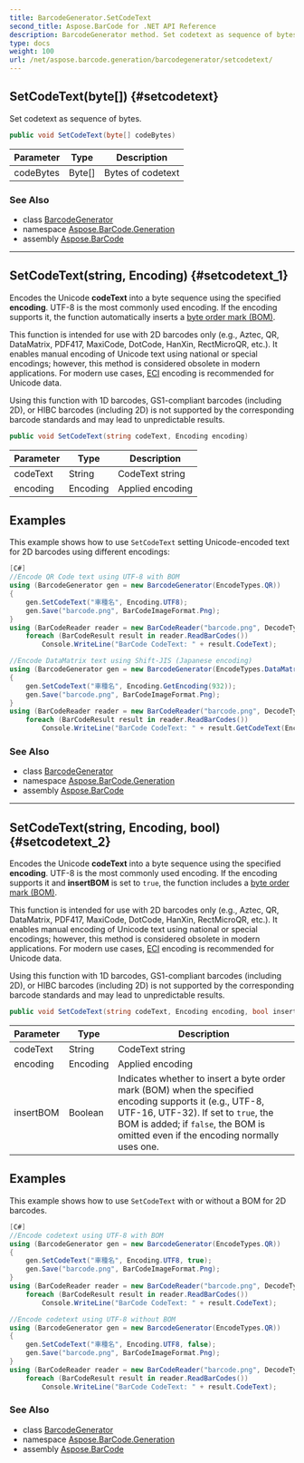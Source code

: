 ```yaml
---
title: BarcodeGenerator.SetCodeText
second_title: Aspose.BarCode for .NET API Reference
description: BarcodeGenerator method. Set codetext as sequence of bytes
type: docs
weight: 100
url: /net/aspose.barcode.generation/barcodegenerator/setcodetext/
---
```

## SetCodeText(byte[]) {#setcodetext}

Set codetext as sequence of bytes.

```csharp
public void SetCodeText(byte[] codeBytes)
```

| Parameter | Type | Description |
| --- | --- | --- |
| codeBytes | Byte[] | Bytes of codetext |

### See Also

* class [BarcodeGenerator](../)
* namespace [Aspose.BarCode.Generation](../../../aspose.barcode.generation/)
* assembly [Aspose.BarCode](../../../)

---

## SetCodeText(string, Encoding) {#setcodetext_1}

Encodes the Unicode **codeText** into a byte sequence using the specified **encoding**. UTF-8 is the most commonly used encoding. If the encoding supports it, the function automatically inserts a [byte order mark (BOM)](https://en.wikipedia.org/wiki/Byte_order_mark#Byte-order_marks_by_encoding).

This function is intended for use with 2D barcodes only (e.g., Aztec, QR, DataMatrix, PDF417, MaxiCode, DotCode, HanXin, RectMicroQR, etc.). It enables manual encoding of Unicode text using national or special encodings; however, this method is considered obsolete in modern applications. For modern use cases, [ECI](https://en.wikipedia.org/wiki/Extended_Channel_Interpretation) encoding is recommended for Unicode data.

Using this function with 1D barcodes, GS1-compliant barcodes (including 2D), or HIBC barcodes (including 2D) is not supported by the corresponding barcode standards and may lead to unpredictable results.

```csharp
public void SetCodeText(string codeText, Encoding encoding)
```

| Parameter | Type | Description |
| --- | --- | --- |
| codeText | String | CodeText string |
| encoding | Encoding | Applied encoding |

## Examples

This example shows how to use `SetCodeText` setting Unicode-encoded text for 2D barcodes using different encodings:

```csharp
[C#]
//Encode QR Code text using UTF-8 with BOM
using (BarcodeGenerator gen = new BarcodeGenerator(EncodeTypes.QR))
{
    gen.SetCodeText("車種名", Encoding.UTF8);
    gen.Save("barcode.png", BarCodeImageFormat.Png);
}
using (BarCodeReader reader = new BarCodeReader("barcode.png", DecodeType.QR))
    foreach (BarCodeResult result in reader.ReadBarCodes())
        Console.WriteLine("BarCode CodeText: " + result.CodeText);

//Encode DataMatrix text using Shift-JIS (Japanese encoding)
using (BarcodeGenerator gen = new BarcodeGenerator(EncodeTypes.DataMatrix))
{
    gen.SetCodeText("車種名", Encoding.GetEncoding(932));
    gen.Save("barcode.png", BarCodeImageFormat.Png);
}
using (BarCodeReader reader = new BarCodeReader("barcode.png", DecodeType.DataMatrix))
    foreach (BarCodeResult result in reader.ReadBarCodes())
        Console.WriteLine("BarCode CodeText: " + result.GetCodeText(Encoding.GetEncoding(932)));
```

### See Also

* class [BarcodeGenerator](../)
* namespace [Aspose.BarCode.Generation](../../../aspose.barcode.generation/)
* assembly [Aspose.BarCode](../../../)

---

## SetCodeText(string, Encoding, bool) {#setcodetext_2}

Encodes the Unicode **codeText** into a byte sequence using the specified **encoding**. UTF-8 is the most commonly used encoding. If the encoding supports it and **insertBOM** is set to `true`, the function includes a [byte order mark (BOM)](https://en.wikipedia.org/wiki/Byte_order_mark#Byte-order_marks_by_encoding).

This function is intended for use with 2D barcodes only (e.g., Aztec, QR, DataMatrix, PDF417, MaxiCode, DotCode, HanXin, RectMicroQR, etc.). It enables manual encoding of Unicode text using national or special encodings; however, this method is considered obsolete in modern applications. For modern use cases, [ECI](https://en.wikipedia.org/wiki/Extended_Channel_Interpretation) encoding is recommended for Unicode data.

Using this function with 1D barcodes, GS1-compliant barcodes (including 2D), or HIBC barcodes (including 2D) is not supported by the corresponding barcode standards and may lead to unpredictable results.

```csharp
public void SetCodeText(string codeText, Encoding encoding, bool insertBOM)
```

| Parameter | Type | Description |
| --- | --- | --- |
| codeText | String | CodeText string |
| encoding | Encoding | Applied encoding |
| insertBOM | Boolean | Indicates whether to insert a byte order mark (BOM) when the specified encoding supports it (e.g., UTF-8, UTF-16, UTF-32). If set to `true`, the BOM is added; if `false`, the BOM is omitted even if the encoding normally uses one. |

## Examples

This example shows how to use `SetCodeText` with or without a BOM for 2D barcodes.

```csharp
[C#]
//Encode codetext using UTF-8 with BOM
using (BarcodeGenerator gen = new BarcodeGenerator(EncodeTypes.QR))
{
    gen.SetCodeText("車種名", Encoding.UTF8, true);
    gen.Save("barcode.png", BarCodeImageFormat.Png);
}
using (BarCodeReader reader = new BarCodeReader("barcode.png", DecodeType.QR))
    foreach (BarCodeResult result in reader.ReadBarCodes())
        Console.WriteLine("BarCode CodeText: " + result.CodeText);

//Encode codetext using UTF-8 without BOM
using (BarcodeGenerator gen = new BarcodeGenerator(EncodeTypes.QR))
{
    gen.SetCodeText("車種名", Encoding.UTF8, false);
    gen.Save("barcode.png", BarCodeImageFormat.Png);
}
using (BarCodeReader reader = new BarCodeReader("barcode.png", DecodeType.QR))
    foreach (BarCodeResult result in reader.ReadBarCodes())
        Console.WriteLine("BarCode CodeText: " + result.CodeText);
```

### See Also

* class [BarcodeGenerator](../)
* namespace [Aspose.BarCode.Generation](../../../aspose.barcode.generation/)
* assembly [Aspose.BarCode](../../../)


